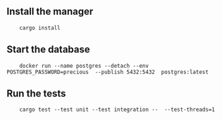 

## Install the manager

        cargo install

## Start the database

        docker run --name postgres --detach --env POSTGRES_PASSWORD=precious  --publish 5432:5432  postgres:latest

## Run the tests

        cargo test --test unit --test integration --  --test-threads=1